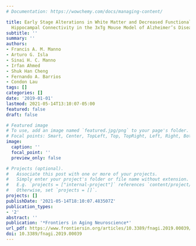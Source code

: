 ```yaml
---
# Documentation: https://wowchemy.com/docs/managing-content/

title: Early Stage Alterations in White Matter and Decreased Functional Interhemispheric
  Hippocampal Connectivity in the 3xTg Mouse Model of Alzheimer’s Disease
subtitle: ''
summary: ''
authors:
- Francis A. M. Manno
- Arturo G. Isla
- Sinai H. C. Manno
- Irfan Ahmed
- Shuk Han Cheng
- Fernando A. Barrios
- Condon Lau
tags: []
categories: []
date: '2019-01-01'
lastmod: 2021-05-14T13:10:07-05:00
featured: false
draft: false

# Featured image
# To use, add an image named `featured.jpg/png` to your page's folder.
# Focal points: Smart, Center, TopLeft, Top, TopRight, Left, Right, BottomLeft, Bottom, BottomRight.
image:
  caption: ''
  focal_point: ''
  preview_only: false

# Projects (optional).
#   Associate this post with one or more of your projects.
#   Simply enter your project's folder or file name without extension.
#   E.g. `projects = ["internal-project"]` references `content/project/deep-learning/index.md`.
#   Otherwise, set `projects = []`.
projects: []
publishDate: '2021-05-14T18:10:07.483507Z'
publication_types:
- '2'
abstract: ''
publication: '*Frontiers in Aging Neuroscience*'
url_pdf: https://www.frontiersin.org/articles/10.3389/fnagi.2019.00039/full
doi: 10.3389/fnagi.2019.00039
---
```

